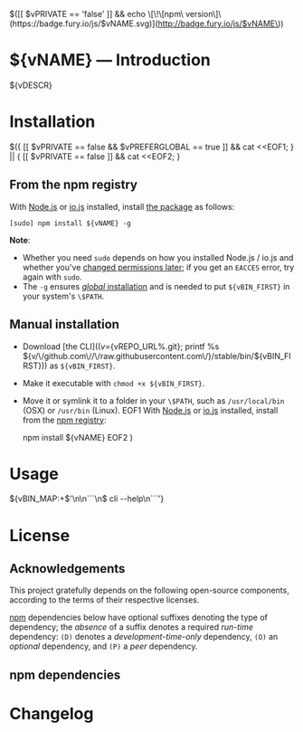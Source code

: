$([[ $vPRIVATE == 'false' ]] && echo \[\!\[npm\ version\]\(https://badge.fury.io/js/$vNAME.svg\)\]\(http://badge.fury.io/js/$vNAME\))

<!-- START doctoc -->
<!-- END doctoc -->

# ${vNAME} &mdash; Introduction

${vDESCR}

# Installation

$({ [[ $vPRIVATE == false && $vPREFERGLOBAL == true ]] && 
cat <<EOF1; } || { [[ $vPRIVATE == false ]] && cat <<EOF2; }
## From the npm registry

With [Node.js](http://nodejs.org/) or [io.js](https://iojs.org/) installed, install [the package](https://www.npmjs.com/package/${vNAME}) as follows:

    [sudo] npm install ${vNAME} -g

**Note**:

* Whether you need `sudo` depends on how you installed Node.js / io.js and whether you've [changed permissions later](https://docs.npmjs.com/getting-started/fixing-npm-permissions); if you get an `EACCES` error, try again with `sudo`.
* The `-g` ensures [_global_ installation](https://docs.npmjs.com/getting-started/installing-npm-packages-globally) and is needed to put `${vBIN_FIRST}` in your system's `\$PATH`.

## Manual installation

* Download [the CLI]($(v=${vREPO_URL%.git}; printf %s ${v/\/github.com\//\/raw.githubusercontent.com\/}/stable/bin/${vBIN_FIRST})) as `${vBIN_FIRST}`.
* Make it executable with `chmod +x ${vBIN_FIRST}`.
* Move it or symlink it to a folder in your `\$PATH`, such as `/usr/local/bin` (OSX) or `/usr/bin` (Linux).
EOF1
With [Node.js](http://nodejs.org/) or [io.js](https://iojs.org/) installed, install from the [npm registry](https://www.npmjs.com/${vNAME}):

    npm install ${vNAME}
EOF2
)

# Usage

${vBIN_MAP:+<!-- DO NOT EDIT THE FENCED CODE BLOCK and RETAIN THIS COMMENT: The fenced code block below is updated by `make update-readme/release` with CLI usage information. -->$'\n\n```\n$ cli --help\n```'}

<!-- DO NOT EDIT THE NEXT CHAPTER and RETAIN THIS COMMENT: The next chapter is updated by `make update-readme/release` with the contents of 'LICENSE.md'. ALSO, LEAVE AT LEAST 1 BLANK LINE AFTER THIS COMMENT. -->

# License

## Acknowledgements

This project gratefully depends on the following open-source components, according to the terms of their respective licenses.

[npm](https://www.npmjs.com/) dependencies below have optional suffixes denoting the type of dependency; the *absence* of a suffix denotes a required *run-time* dependency: `(D)` denotes a *development-time-only* dependency, `(O)` an *optional* dependency, and `(P)` a *peer* dependency.

<!-- DO NOT EDIT THE NEXT CHAPTER and RETAIN THIS COMMENT: The next chapter is updated by `make update-readme/release` with the dependencies from 'package.json'. ALSO, LEAVE AT LEAST 1 BLANK LINE AFTER THIS COMMENT. -->

## npm dependencies

<!-- DO NOT EDIT THE NEXT CHAPTER and RETAIN THIS COMMENT: The next chapter is updated by `make update-readme/release` with the contents of 'CHANGELOG.md'. ALSO, LEAVE AT LEAST 1 BLANK LINE AFTER THIS COMMENT. -->

# Changelog
